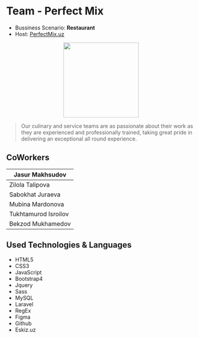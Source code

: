 # Team - Perfect Mix
- Bussiness Scenario: **Restaurant**
- Host: [PerfectMix.uz](http://http://perfectmix.uz/)
<p align="center"><img src="https://i.imgur.com/vyZ9ecS.png" width="200"></p>

> Our culinary and service teams are as passionate about their work as they are experienced and professionally trained, taking great pride in delivering an exceptional all round experience.

## CoWorkers
**Jasur Makhsudov** |
--- |
Zilola Talipova |
Sabokhat Juraeva |
Mubina Mardonova |
Tukhtamurod Isroilov |
Bekzod Mukhamedov |

## Used Technologies & Languages
- HTML5
- CSS3
- JavaScript
- Bootstrap4
- Jquery
- Sass
- MySQL
- Laravel
- RegEx
- Figma
- Github
- Eskiz.uz
